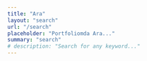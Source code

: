 ```yaml
---
title: "Ara"
layout: "search"
url: "/search"
placeholder: "Portfoliomda Ara..."
summary: "search"
# description: "Search for any keyword..."
---
```

